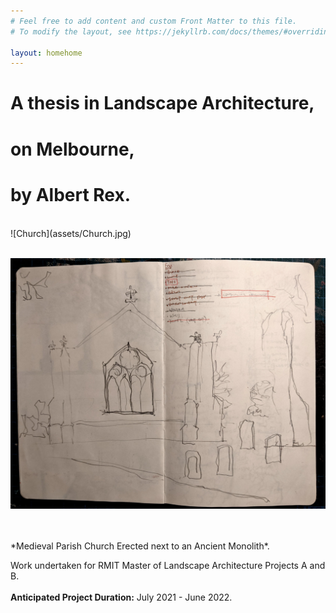 ```yaml
---
# Feel free to add content and custom Front Matter to this file.
# To modify the layout, see https://jekyllrb.com/docs/themes/#overriding-theme-defaults

layout: homehome
---
```


# A thesis in Landscape Architecture, 
# on Melbourne, 
# by Albert Rex.
<br />
![Church](assets/Church.jpg)
<br />
<br />


![Church Drawn](assets/images/drawn-church.jpg)

<br />
<br />
*Medieval Parish Church Erected next to an Ancient Monolith*.
<br />
  
Work undertaken for RMIT Master of Landscape Architecture Projects A and B.
<br />
<br />
**Anticipated Project Duration:** July 2021 - June 2022.

